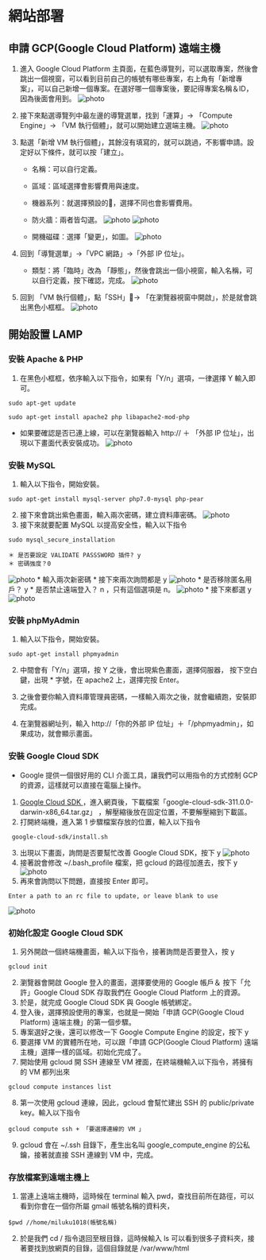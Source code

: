 # 網站部署
## 申請 GCP(Google Cloud Platform) 遠端主機
1. 進入 Google Cloud Platform 主頁面，在藍色導覽列，可以選取專案，然後會跳出一個視窗，可以看到目前自己的帳號有哪些專案，右上角有「新增專案」，可以自己新增一個專案。在選好哪一個專案後，要記得專案名稱＆ID，因為後面會用到。
![photo](./hw2/hw2-1.png)
2. 接下來點選導覽列中最左邊的導覽選單，找到「運算」-> 「Compute Engine」-> 「VM 執行個體」，就可以開始建立選端主機。
![photo](./hw2/hw2-2.png)
3. 點選「新增 VM 執行個體」，其餘沒有填寫的，就可以跳過，不影響申請。設定好以下條件，就可以按「建立」。
	  *  名稱：可以自行定義。
	  *  區域：區域選擇會影響費用與速度。
	  *  機器系列：就選擇預設的，選擇不同也會影響費用。
    *  防火牆：兩者皆勾選。
![photo](./hw2/hw2-10.png)
![photo](./hw2/hw2-11.png)

	  *  開機磁碟：選擇「變更」，如圖。
![photo](./hw2/hw2-12.png)
	  
4. 回到「導覽選單」->「VPC 網路」->「外部 IP 位址」。
	  * 類型：將「臨時」改為 「靜態」，然後會跳出一個小視窗，輸入名稱，可以自行定義，按下確認，完成。
![photo](./hw2/hw2-5.png)
5. 回到 「VM 執行個體」，點「SSH」-> 「在瀏覽器視窗中開啟」，於是就會跳出黑色小框框。
![photo](./hw2/hw2-4.png)

## 開始設置 LAMP
### 安裝 Apache & PHP
1. 在黑色小框框，依序輸入以下指令，如果有「Y/n」選項，一律選擇 Y 輸入即可。
```
sudo apt-get update 
```
```
sudo apt-get install apache2 php libapache2-mod-php
```

* 如果要確認是否已連上線，可以在瀏覽器輸入 http:// ＋ 「外部 IP 位址」，出現以下畫面代表安裝成功。
![photo](./hw2/hw2-6.png)
### 安裝 MySQL
1. 輸入以下指令，開始安裝。

```
sudo apt-get install mysql-server php7.0-mysql php-pear
```

2. 接下來會跳出紫色畫面，輸入兩次密碼，建立資料庫密碼。
![photo](./hw2/hw2-13.png)
3. 接下來就要配置 MySQL 以提高安全性，輸入以下指令
```
sudo mysql_secure_installation
```
    ＊ 是否要設定 VALIDATE PASSSWORD 插件? y
    ＊ 密碼強度？0
![photo](./hw2/hw2-14.png)
    *  輸入兩次新密碼
    *  接下來兩次詢問都是 y
![photo](./hw2/hw2-15.png)
    *  是否移除匿名用戶？ y
    *  是否禁止遠端登入？ n ，只有這個選項是 n。
![photo](./hw2/hw2-16.png)
    *  接下來都選 y
![photo](./hw2/hw2-17.png)

### 安裝 phpMyAdmin
1. 輸入以下指令，開始安裝。
```
sudo apt-get install phpmyadmin
```
2. 中間會有「Y/n」選項，按 Y 之後，會出現紫色畫面，選擇伺服器，
按下空白鍵，出現 * 字號，在 apache2 上，選擇完按 Enter。

3. 之後會要你輸入資料庫管理員密碼，一樣輸入兩次之後，就會繼續跑，安裝即完成。
4. 在瀏覽器網址列，輸入 http://「你的外部 IP 位址」＋「/phpmyadmin」，如果成功，就會顯示畫面。

### 安裝 Google Cloud SDK
*  Google 提供一個很好用的 CLI 介面工具，讓我們可以用指令的方式控制 GCP 的資源，這樣就可以直接在電腦上操作。
1.   [Google Cloud SDK ](https://cloud.google.com/sdk/docs/quickstart)，進入網頁後，下載檔案「google-cloud-sdk-311.0.0-darwin-x86_64.tar.gz」 ，解壓縮後放在固定位置，不要解壓縮到下載區。
2.   打開終端機，進入第 1 步驟檔案存放的位置，輸入以下指令
```
 google-cloud-sdk/install.sh 
```
3. 出現以下畫面，詢問是否要幫忙改善 Google Cloud SDK，按下 y
![photo](./hw2/hw2-7.png)
4. 接著說會修改 ~/.bash_profile 檔案，把 gcloud 的路徑加進去，按下 y
![photo](./hw2/hw2-8.png)
5. 再來會詢問以下問題，直接按 Enter 即可。

```
Enter a path to an rc file to update, or leave blank to use
```
![photo](./hw2/hw2-9.png)
### 初始化設定 Google Cloud SDK
1. 另外開啟一個終端機畫面，輸入以下指令，接著詢問是否要登入，按 y
```
gcloud init
```

2. 瀏覽器會開啟 Google 登入的畫面，選擇要使用的 Google 帳戶＆ 按下「允許」Google Cloud SDK 存取我們在 Google Cloud Platform 上的資源。
3. 於是，就完成 Google Cloud SDK 與 Google 帳號綁定。
4. 登入後，選擇預設使用的專案，也就是一開始「申請 GCP(Google Cloud Platform) 遠端主機」的第一個步驟。
5. 專案選好之後，還可以修改一下 Google Compute Engine 的設定，按下 y
6.  要選擇 VM 的實體所在地，可以跟「申請 GCP(Google Cloud Platform) 遠端主機」選擇一樣的區域。初始化完成了。
7.  開始使用 gcloud 開 SSH 連線至 VM 裡面，在終端機輸入以下指令，將擁有的 VM 都列出來
```
gcloud compute instances list
```
8.  第一次使用 gcloud 連線，因此，gcloud 會幫忙建出 SSH 的 public/private key。輸入以下指令
```
gcloud compute ssh + 「要選擇連線的 VM 」
```
9. gcloud 會在 ~/.ssh 目錄下，產生出名叫 google_compute_engine 的公私鑰，接著就直接 SSH 連線到 VM 中，完成。

### 存放檔案到遠端主機上
1. 當連上遠端主機時，這時候在 terminal 輸入 pwd，查找目前所在路徑，可以看到你會在一個你所屬 gmail 帳號名稱的資料夾，
```
$pwd //home/miluku1018(帳號名稱)
```
2. 於是我們 cd / 指令退回至根目錄，這時候輸入 ls 可以看到很多子資料夾，接著要找到放網頁的目錄，這個目錄就是 /var/www/html
